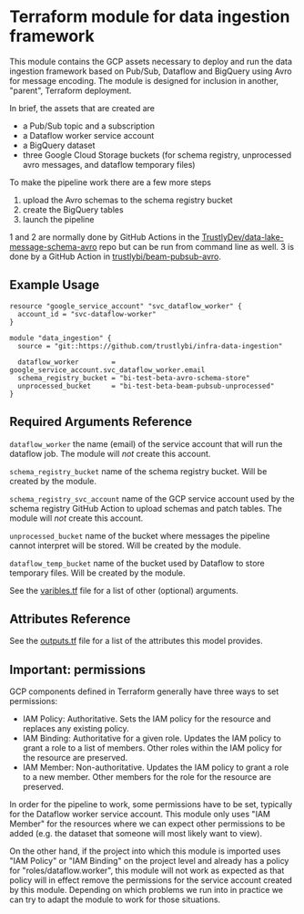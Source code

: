 # Terraform module for data ingestion framework

This module contains the GCP assets necessary to deploy and run the data ingestion framework based on Pub/Sub, Dataflow and BigQuery using Avro for message encoding. The module is designed for inclusion in another, "parent", Terraform deployment.

In brief, the assets that are created are
* a Pub/Sub topic and a subscription
* a Dataflow worker service account
* a BigQuery dataset
* three Google Cloud Storage buckets (for schema registry, unprocessed avro messages, and dataflow temporary files)

To make the pipeline work there are a few more steps
1. upload the Avro schemas to the schema registry bucket
2. create the BigQuery tables
3. launch the pipeline

1 and 2 are normally done by GitHub Actions in the [TrustlyDev/data-lake-message-schema-avro](https://github.com/TrustlyDev/data-lake-message-schema-avro) repo but can be run from command line as well.
3 is done by a GitHub Action in [trustlybi/beam-pubsub-avro](https://github.com/trustlybi/beam-pubsub-avro).

## Example Usage
```
resource "google_service_account" "svc_dataflow_worker" {
  account_id = "svc-dataflow-worker"
}

module "data_ingestion" {
  source = "git::https://github.com/trustlybi/infra-data-ingestion"

  dataflow_worker        = google_service_account.svc_dataflow_worker.email
  schema_registry_bucket = "bi-test-beta-avro-schema-store"
  unprocessed_bucket     = "bi-test-beta-beam-pubsub-unprocessed"
}
```

## Required Arguments Reference
`dataflow_worker` the name (email) of the service account that will run the dataflow job. The module will _not_ create this account.

`schema_registry_bucket` name of the schema registry bucket. Will be created by the module.

`schema_registry_svc_account` name of the GCP service account used by the schema registry GitHub Action to upload schemas and patch tables. The module will _not_ create this account.

`unprocessed_bucket` name of the bucket where messages the pipeline cannot interpret will be stored. Will be created by the module.

`dataflow_temp_bucket` name of the bucket used by Dataflow to store temporary files. Will be created by the module.

See the [varibles.tf](variables.tf) file for a list of other (optional) arguments.


## Attributes Reference
See the [outputs.tf](outputs.tf) file for a list of the attributes this model provides.

## Important: permissions
GCP components defined in Terraform generally have three ways to set permissions:
* IAM Policy: Authoritative. Sets the IAM policy for the resource and replaces any existing policy.
* IAM Binding: Authoritative for a given role. Updates the IAM policy to grant a role to a list of members. Other roles within the IAM policy for the resource are preserved.
* IAM Member: Non-authoritative. Updates the IAM policy to grant a role to a new member. Other members for the role for the resource are preserved.

In order for the pipeline to work, some permissions have to be set, typically for the Dataflow worker service account. This module only uses "IAM Member" for the resources where we can expect other permissions to be added (e.g. the dataset that someone will most likely want to view).

On the other hand, if the project into which this module is imported uses "IAM Policy" or "IAM Binding" on the project level and already has a policy for "roles/dataflow.worker", this module will not work as expected as that policy will in effect remove the permissions for the service account created by this module. Depending on which problems we run into in practice we can try to adapt the module to work for those situations.
